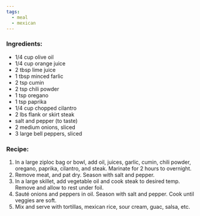 ```yaml
---
tags:
  - meal
  - mexican
---
```

### Ingredients:
- 1/4 cup olive oil
- 1/4 cup orange juice
- 2 tbsp lime juice
- 1 tbsp minced farlic
- 2 tsp cumin
- 2 tsp chili powder
- 1 tsp oregano
- 1 tsp paprika
- 1/4 cup chopped cilantro
- 2 lbs flank or skirt steak
- salt and pepper (to taste)
- 2 medium onions, sliced
- 3 large bell peppers, sliced

### Recipe:
1. In a large ziploc bag or bowl, add oil, juices, garlic, cumin, chili powder, oregano, paprika, cilantro, and steak. Marinate for 2 hours to overnight. 
2. Remove meat, and pat dry. Season with salt and pepper. 
3. In a large skillet, add vegetable oil and cook steak to desired temp. Remove and allow to rest under foil. 
4. Sauté onions and peppers in oil. Season with salt and pepper. Cook until veggies are soft. 
5. Mix and serve with tortillas, mexican rice, sour cream, guac, salsa, etc. 